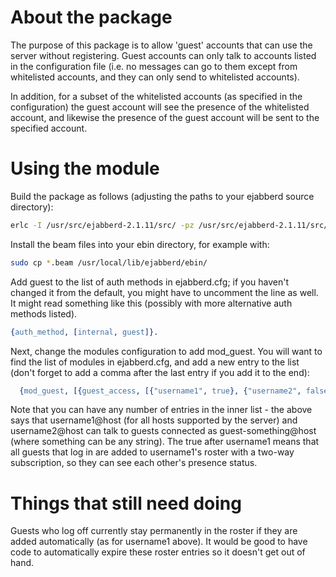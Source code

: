 About the package
=================
The purpose of this package is to allow 'guest' accounts that can use the server without registering. Guest accounts can only talk to accounts listed in the configuration file (i.e. no messages can go to them except from whitelisted accounts, and they can only send to whitelisted accounts).

In addition, for a subset of the whitelisted accounts (as specified in the configuration) the guest account will see the presence of the whitelisted account, and likewise the presence of the guest account will be sent to the specified account.

Using the module
================
Build the package as follows (adjusting the paths to your ejabberd source directory):

```bash
erlc -I /usr/src/ejabberd-2.1.11/src/ -pz /usr/src/ejabberd-2.1.11/src/ *.erl
```

Install the beam files into your ebin directory, for example with:

```bash
sudo cp *.beam /usr/local/lib/ejabberd/ebin/
```

Add guest to the list of auth methods in ejabberd.cfg; if you haven't changed it from the default, you might have to uncomment the line as well. It might read something like this (possibly with more alternative auth methods listed).

```erlang
{auth_method, [internal, guest]}.
```

Next, change the modules configuration to add mod_guest. You will want to find the list of modules in ejabberd.cfg, and add a new entry to the list (don't forget to add a comma after the last entry if you add it to the end):

```erlang
  {mod_guest, [{guest_access, [{"username1", true}, {"username2", false}]}]}
```
Note that you can have any number of entries in the inner list - the above says that username1@host (for all hosts supported by the server) and username2@host can talk to guests connected as guest-something@host (where something can be any string). The true after username1 means that all guests that log in are added to username1's roster with a two-way subscription, so they can see each other's presence status.

Things that still need doing
============================
Guests who log off currently stay permanently in the roster if they are added automatically (as for username1 above). It would be good to have code to automatically expire these roster entries so it doesn't get out of hand.
